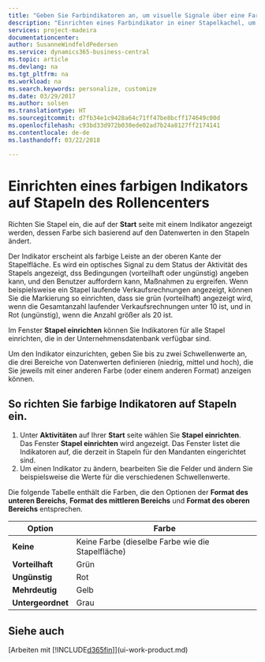 ```yaml
---
title: "Geben Sie Farbindikatoren an, um visuelle Signale über eine Farbaktivität anzupassen | Microsoft Docs"
description: "Einrichten eines Farbindikator in einer Stapelkachel, um ein personalisiertes visuelles Signal der Farb-Aktivität zu erhalten."
services: project-madeira
documentationcenter: 
author: SusanneWindfeldPedersen
ms.service: dynamics365-business-central
ms.topic: article
ms.devlang: na
ms.tgt_pltfrm: na
ms.workload: na
ms.search.keywords: personalize, customize
ms.date: 03/29/2017
ms.author: solsen
ms.translationtype: HT
ms.sourcegitcommit: d7fb34e1c9428a64c71ff47be8bcff174649c00d
ms.openlocfilehash: c93bd33d972b030ede02ad7b24a8127ff2174141
ms.contentlocale: de-de
ms.lasthandoff: 03/22/2018

---
```

# <a name="set-up-a-colored-indicator-on-cues"></a>Einrichten eines farbigen Indikators auf Stapeln des Rollencenters
Richten Sie Stapel ein, die auf der **Start** seite mit einem Indikator angezeigt werden, dessen Farbe sich basierend auf den Datenwerten in den Stapeln ändert.

Der Indikator erscheint als farbige Leiste an der oberen Kante der Stapelfläche. Es wird ein optisches Signal zu dem Status der Aktivität des Stapels angezeigt, dss Bedingungen (vorteilhaft oder ungünstig) angeben kann, und den Benutzer auffordern kann, Maßnahmen zu ergreifen. Wenn beispielsweise ein Stapel laufende Verkaufsrechnungen angezeigt, können Sie die Markierung so einrichten, dass sie grün (vorteilhaft) angezeigt wird, wenn die Gesamtanzahl laufender Verkaufsrechnungen unter 10 ist, und in Rot (ungünstig), wenn die Anzahl größer als 20 ist.

Im Fenster **Stapel einrichten** können Sie Indikatoren für alle Stapel einrichten, die in der Unternehmensdatenbank verfügbar sind.

Um den Indikator einzurichten, geben Sie bis zu zwei Schwellenwerte an, die drei Bereiche von Datenwerten definieren (niedrig, mittel und hoch), die Sie jeweils mit einer anderen Farbe (oder einem anderen Format) anzeigen können.

## <a name="to-set-up-colored-indicators-on-cues"></a>So richten Sie farbige Indikatoren auf Stapeln ein.
1. Unter **Aktivitäten** auf Ihrer **Start** seite wählen Sie **Stapel einrichten**.  
   Das Fenster **Stapel einrichten** wird angezeigt. Das Fenster listet die Indikatoren auf, die derzeit in Stapeln für den Mandanten eingerichtet sind.
2. Um einen Indikator zu ändern, bearbeiten Sie die Felder und ändern Sie beispielsweise die Werte für die verschiedenen Schwellenwerte.  

Die folgende Tabelle enthält die Farben, die den Optionen der **Format des unteren Bereichs**, **Format des mittleren Bereichs** und **Format des oberen Bereichs** entsprechen.

| Option | Farbe |
| --- | --- |
| **Keine** |Keine Farbe (dieselbe Farbe wie die Stapelfläche)|
| **Vorteilhaft** |Grün |
| **Ungünstig** |Rot |
| **Mehrdeutig** |Gelb |
| **Untergeordnet** |Grau |

## <a name="see-also"></a>Siehe auch
[Arbeiten mit [!INCLUDE[d365fin](includes/d365fin_md.md)]](ui-work-product.md)

